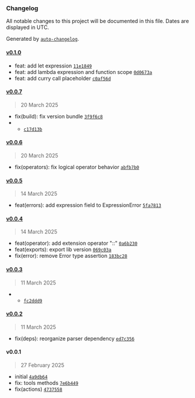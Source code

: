 ### Changelog

All notable changes to this project will be documented in this file. Dates are displayed in UTC.

Generated by [`auto-changelog`](https://github.com/CookPete/auto-changelog).

#### [v0.1.0](https://github.com/wmakeev/simplex/compare/v0.0.7...v0.1.0)

- feat: add let expression [`11e1849`](https://github.com/wmakeev/simplex/commit/11e184995b7f4f36827eebe862ded43b986f1c76)
- feat: add lambda expression and function scope [`0d0673a`](https://github.com/wmakeev/simplex/commit/0d0673a6d6882ed5fa30657814a3ec70e34a7ddc)
- feat: add curry call placeholder [`c0af56d`](https://github.com/wmakeev/simplex/commit/c0af56dd38180dbf49d9e60302d89e8cad79f189)

#### [v0.0.7](https://github.com/wmakeev/simplex/compare/v0.0.6...v0.0.7)

> 20 March 2025

- fix(build): fix version bundle [`3f9f6c8`](https://github.com/wmakeev/simplex/commit/3f9f6c866c99a0cfd907901418d6a3dbabeafed5)
- + [`c17d13b`](https://github.com/wmakeev/simplex/commit/c17d13b4173daa15d3c4eda7122c18e1142417cf)

#### [v0.0.6](https://github.com/wmakeev/simplex/compare/v0.0.5...v0.0.6)

> 20 March 2025

- fix(operators): fix logical operator behavior [`abfb7b0`](https://github.com/wmakeev/simplex/commit/abfb7b0255fab844a613ef2aa9c2c6762f5e7f75)

#### [v0.0.5](https://github.com/wmakeev/simplex/compare/v0.0.4...v0.0.5)

> 14 March 2025

- feat(errors): add expression field to ExpressionError [`5fa7813`](https://github.com/wmakeev/simplex/commit/5fa781309e217dfe7bca1afaa48bf03f8150a649)

#### [v0.0.4](https://github.com/wmakeev/simplex/compare/v0.0.3...v0.0.4)

> 14 March 2025

- feat(operator): add extension operator "::" [`0a6b230`](https://github.com/wmakeev/simplex/commit/0a6b23028de991dc8dda2f102ccabcdda1c6ba87)
- feat(exports): export lib version [`069c03a`](https://github.com/wmakeev/simplex/commit/069c03aed6dec7871d3c5ba6cae7dee8ac6da4fd)
- fix(error): remove Error type assertion [`183bc28`](https://github.com/wmakeev/simplex/commit/183bc28a500b84b6dc2e130bdf66decf8036a88e)

#### [v0.0.3](https://github.com/wmakeev/simplex/compare/v0.0.2...v0.0.3)

> 11 March 2025

- + [`fc2ddd9`](https://github.com/wmakeev/simplex/commit/fc2ddd9ade12739ae9dc330e2b91990b59b7e060)

#### [v0.0.2](https://github.com/wmakeev/simplex/compare/v0.0.1...v0.0.2)

> 11 March 2025

- fix(deps): reorganize parser dependency [`ed7c356`](https://github.com/wmakeev/simplex/commit/ed7c3569649d9d00b3bd2d408a63e72baf18f31d)

#### v0.0.1

> 27 February 2025

- initial [`4a9db64`](https://github.com/wmakeev/simplex/commit/4a9db646ac8c86b621729cb137394301970f5563)
- fix: tools methods [`7e6b449`](https://github.com/wmakeev/simplex/commit/7e6b4497a25288092009fd07728da0494d7983cd)
- fix(actions) [`4737558`](https://github.com/wmakeev/simplex/commit/4737558808d68216ced2aa0da4fd079acffa6a1a)
